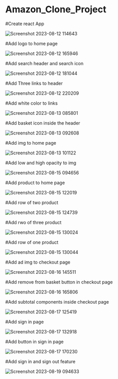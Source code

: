 # Amazon_Clone_Project

#Create react App

![Screenshot 2023-08-12 114643](https://github.com/tarun-321/Amazon_clone/assets/91241111/294b1410-1ee5-489b-a745-32301ba31cd1)

#Add logo to home page

![Screenshot 2023-08-12 165946](https://github.com/tarun-321/Amazon_clone/assets/91241111/c6f746ca-d1a6-4056-85cb-60ca5f7b1d0b)

#Add search header and search icon 

![Screenshot 2023-08-12 181044](https://github.com/tarun-321/Amazon_clone/assets/91241111/aa27d785-62d6-4e7e-a8a8-abbf65df3fcd)

#Add Three links to header

![Screenshot 2023-08-12 220209](https://github.com/tarun-321/Amazon_clone/assets/91241111/b8416fb1-ee38-424b-b951-70cae4ce1815)

#Add white color to links 

![Screenshot 2023-08-13 085801](https://github.com/tarun-321/Amazon_clone/assets/91241111/34e24f63-7c26-40bd-828a-a00925753169)

#Add basket icon inside the header

![Screenshot 2023-08-13 092608](https://github.com/tarun-321/Amazon_clone/assets/91241111/c0a0d5dc-3c6a-4eb4-b6b8-87b1cabfcdee)

#Add img to home page

![Screenshot 2023-08-13 101122](https://github.com/tarun-321/Amazon_clone/assets/91241111/39ded676-54b9-454d-8222-0d13b5532ae0)

#Add low and high opacity to img

![Screenshot 2023-08-15 094656](https://github.com/tarun-321/Amazon_clone/assets/91241111/393bfe03-d0b3-4603-ae9c-994e527fd330)

#Add product to home page

![Screenshot 2023-08-15 122019](https://github.com/tarun-321/Amazon_clone/assets/91241111/838c7b2a-a1ec-474a-a6f5-7f92e2742582)

#Add row of two product 

![Screenshot 2023-08-15 124739](https://github.com/tarun-321/Amazon_clone/assets/91241111/db071863-d1ae-4cad-86c4-3f6b72f3b011)

#Add rwo of three product 

![Screenshot 2023-08-15 130024](https://github.com/tarun-321/Amazon_clone/assets/91241111/400c536f-41e1-490e-9fce-8c6b109f7396)

#Add row of one product

![Screenshot 2023-08-15 130044](https://github.com/tarun-321/Amazon_clone/assets/91241111/802594b1-d954-4e41-a81b-f11e406b2791)

#Add ad img to checkout page

![Screenshot 2023-08-16 145511](https://github.com/tarun-321/Amazon_clone/assets/91241111/a4625734-7e74-43bf-aea7-970d370a682c)

#Add remove from basket button in checkout page

![Screenshot 2023-08-16 165806](https://github.com/tarun-321/Amazon_clone/assets/91241111/bd245a94-048e-4af9-a521-06c120d670fc)

#Add subtotal components inside checkout page

![Screenshot 2023-08-17 125419](https://github.com/tarun-321/Amazon_clone/assets/91241111/a072a7c2-64d4-430c-a365-aab65842e1a0)

#Add sign in page

![Screenshot 2023-08-17 132918](https://github.com/tarun-321/Amazon_clone/assets/91241111/f34c59e6-825e-4f8f-9728-571105dfa72c)

#Add button in sign in page

![Screenshot 2023-08-17 170230](https://github.com/tarun-321/Amazon_clone/assets/91241111/583af741-daa9-4f3f-a516-81373b6dcf96)

#Add sign in and sign out feature

![Screenshot 2023-08-19 094633](https://github.com/tarun-321/Amazon_clone/assets/91241111/3035630d-dcae-4071-a622-a4dc8f0059ef)
